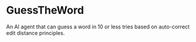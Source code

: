 # GuessTheWord
An AI agent that can guess a word in 10 or less tries based on auto-correct edit distance principles.
